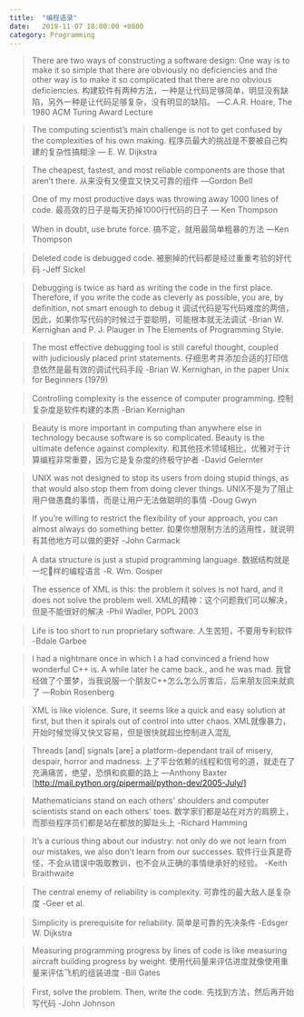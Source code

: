 ```yaml
---
title:  "编程语录"
date:   2018-11-07 18:00:00 +0800
category: Programming
---
```


> There are two ways of constructing a software design: One way is to make it so simple that there are obviously no deficiencies and the other way is to make it so complicated that there are no obvious deficiencies. 
> 构建软件有两种方法，一种是让代码足够简单，明显没有缺陷，另外一种是让代码足够复杂，没有明显的缺陷。
> —C.A.R. Hoare, The 1980 ACM Turing Award Lecture

> The computing scientist’s main challenge is not to get confused by the complexities of his own making.
> 程序员最大的挑战是不要被自己构建的复杂性搞糊涂
> — E. W. Dijkstra

> The cheapest, fastest, and most reliable components are those that aren’t there.
> 从来没有又便宜又快又可靠的组件
> —Gordon Bell

> One of my most productive days was throwing away 1000 lines of code.
> 最高效的日子是每天扔掉1000行代码的日子
> — Ken Thompson

> When in doubt, use brute force.
> 搞不定，就用最简单粗暴的方法
> —Ken Thompson

> Deleted code is debugged code.
> 被删掉的代码都是经过重重考验的好代码
> -Jeff Sickel

> Debugging is twice as hard as writing the code in the first place. Therefore, if you write the code as cleverly as possible, you are, by definition, not smart enough to debug it
> 调试代码是写代码难度的两倍，因此，如果你写代码的时候过于耍聪明，可能根本就无法调试
> -Brian W. Kernighan and P. J. Plauger in The Elements of Programming Style.

> The most effective debugging tool is still careful thought, coupled with judiciously placed print statements.
> 仔细思考并添加合适的打印信息依然是最有效的调试代码手段
> -Brian W. Kernighan, in the paper Unix for Beginners (1979)

> Controlling complexity is the essence of computer programming.
> 控制复杂度是软件构建的本质
> -Brian Kernighan

> Beauty is more important in computing than anywhere else in technology because software is so complicated. Beauty is the ultimate defence against complexity.
> 和其他技术领域相比，优雅对于计算编程非常重要，因为它是复杂度的终极守护者
> -David Gelernter

> UNIX was not designed to stop its users from doing stupid things, as that would also stop them from doing clever things.
> UNIX不是为了阻止用户做愚蠢的事情，而是让用户无法做聪明的事情
> -Doug Gwyn

> If you’re willing to restrict the flexibility of your approach, you can almost always do something better.
> 如果你想限制方法的适用性，就说明有其他地方可以做的更好
> -John Carmack

> A data structure is just a stupid programming language.
> 数据结构就是一坨💩样的编程语言
> -R. Wm. Gosper

> The essence of XML is this: the problem it solves is not hard, and it does not solve the problem well.
> XML的精神：这个问题我们可以解决，但是不能很好的解决
> -Phil Wadler, POPL 2003

> Life is too short to run proprietary software.
> 人生苦短，不要用专利软件
> -Bdale Garbee

> I had a nightmare once in which I a had convinced a friend how wonderful C++ is. A while later he came back., and he was mad.
> 我曾经做了个噩梦，当我说服一个朋友C++怎么怎么厉害后，后来朋友回来就疯了
> —Robin Rosenberg 

> XML is like violence. Sure, it seems like a quick and easy solution at first, but then it spirals out of control into utter chaos.
> XML就像暴力，开始时候觉得又快又容易，但是很快就超出控制进入混乱

> Threads [and] signals [are] a platform-dependant trail of misery, despair, horror and madness.
> 上了平台依赖的线程和信号的道，就走在了充满痛苦，绝望，恐惧和疯癫的路上
> —Anthony Baxter [http://mail.python.org/pipermail/python-dev/2005-July/]

> Mathematicians stand on each others' shoulders and computer scientists stand on each others' toes.
> 数学家们都是站在对方的肩膀上，而那些程序员们都是站在都放的脚趾头上
> -Richard Hamming

> It’s a curious thing about our industry: not only do we not learn from our mistakes, we also don’t learn from our successes.
> 软件行业真是奇怪，不会从错误中吸取教训，也不会从正确的事情继承好的经验。
> -Keith Braithwaite

> The central enemy of reliability is complexity.
> 可靠性的最大敌人是复杂度
> -Geer et al.

> Simplicity is prerequisite for reliability.
> 简单是可靠的先决条件
> -Edsger W. Dijkstra

> Measuring programming progress by lines of code is like measuring aircraft building progress by weight.
> 使用代码量来评估进度就像使用重量来评估飞机的组装进度
> -Bill Gates

> First, solve the problem. Then, write the code.
> 先找到方法，然后再开始写代码
> -John Johnson
